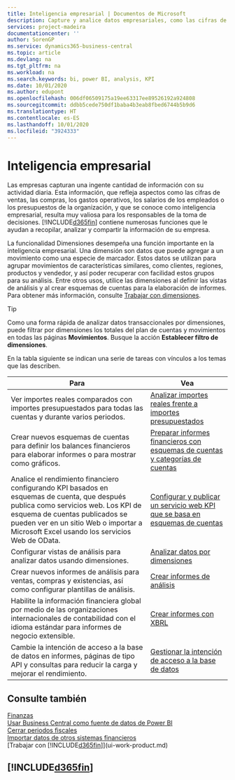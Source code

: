 ```yaml
---
title: Inteligencia empresarial | Documentos de Microsoft
description: Capture y analice datos empresariales, como las cifras de ventas, las compras, los gastos operativos, los salarios de los empleados y los presupuestos, que resultan muy valiosos para la inteligencia artificial o la toma de decisiones.
services: project-madeira
documentationcenter: ''
author: SorenGP
ms.service: dynamics365-business-central
ms.topic: article
ms.devlang: na
ms.tgt_pltfrm: na
ms.workload: na
ms.search.keywords: bi, power BI, analysis, KPI
ms.date: 10/01/2020
ms.author: edupont
ms.openlocfilehash: 006df06509175a19ee63317ee89526192a924808
ms.sourcegitcommit: ddbb5cede750df1baba4b3eab8fbed6744b5b9d6
ms.translationtype: HT
ms.contentlocale: es-ES
ms.lasthandoff: 10/01/2020
ms.locfileid: "3924333"
---
```

# <a name="business-intelligence"></a>Inteligencia empresarial
Las empresas capturan una ingente cantidad de información con su actividad diaria. Esta información, que refleja aspectos como las cifras de ventas, las compras, los gastos operativos, los salarios de los empleados o los presupuestos de la organización, y que se conoce como inteligencia empresarial, resulta muy valiosa para los responsables de la toma de decisiones. [!INCLUDE[d365fin](includes/d365fin_md.md)] contiene numerosas funciones que le ayudan a recopilar, analizar y compartir la información de su empresa.

La funcionalidad Dimensiones desempeña una función importante en la inteligencia empresarial. Una dimensión son datos que puede agregar a un movimiento como una especie de marcador. Estos datos se utilizan para agrupar movimientos de características similares, como clientes, regiones, productos y vendedor, y así poder recuperar con facilidad estos grupos para su análisis. Entre otros usos, utilice las dimensiones al definir las vistas de análisis y al crear esquemas de cuentas para la elaboración de informes. Para obtener más información, consulte [Trabajar con dimensiones](finance-dimensions.md).

> [!TIP]
> Como una forma rápida de analizar datos transaccionales por dimensiones, puede filtrar por dimensiones los totales del plan de cuentas y movimientos en todas las páginas **Movimientos**. Busque la acción **Establecer filtro de dimensiones**.  

En la tabla siguiente se indican una serie de tareas con vínculos a los temas que las describen.  

| Para | Vea |
| --- | --- |
|Ver importes reales comparados con importes presupuestados para todas las cuentas y durante varios periodos.|[Analizar importes reales frente a importes presupuestados](bi-how-analyze-actual-versus-budget.md)|
|Crear nuevos esquemas de cuentas para definir los balances financieros para elaborar informes o para mostrar como gráficos.|[Preparar informes financieros con esquemas de cuentas y categorías de cuentas](bi-how-work-account-schedule.md)|
|Analice el rendimiento financiero configurando KPI basados en esquemas de cuenta, que después publica como servicios web. Los KPI de esquema de cuentas publicados se pueden ver en un sitio Web o importar a Microsoft Excel usando los servicios Web de OData.|[Configurar y publicar un servicio web KPI que se basa en esquemas de cuentas](bi-how-to-set-up-and-publish-kpi-web-services-based-on-account-schedules.md)|
|Configurar vistas de análisis para analizar datos usando dimensiones.|[Analizar datos por dimensiones](bi-how-analyze-data-dimension.md)|
|Crear nuevos informes de análisis para ventas, compras y existencias, así como configurar plantillas de análisis.|[Crear informes de análisis](bi-how-create-analysis-views-reports.md)|
|Habilite la información financiera global por medio de las organizaciones internacionales de contabilidad con el idioma estándar para informes de negocio extensible.|[Crear informes con XBRL](bi-create-reports-with-xbrl.md)|
|Cambie la intención de acceso a la base de datos en informes, páginas de tipo API y consultas para reducir la carga y mejorar el rendimiento.|[Gestionar la intención de acceso a la base de datos](admin-data-access-intent.md)|

## <a name="see-also"></a>Consulte también
[Finanzas](finance.md)    
[Usar Business Central como fuente de datos de Power BI](across-how-use-financials-data-source-powerbi.md)  
[Cerrar periodos fiscales](year-close-years-periods.md)  
[Importar datos de otros sistemas financieros](across-import-data-configuration-packages.md)  
[Trabajar con [!INCLUDE[d365fin](includes/d365fin_md.md)]](ui-work-product.md)

## [!INCLUDE[d365fin](includes/free_trial_md.md)]  
